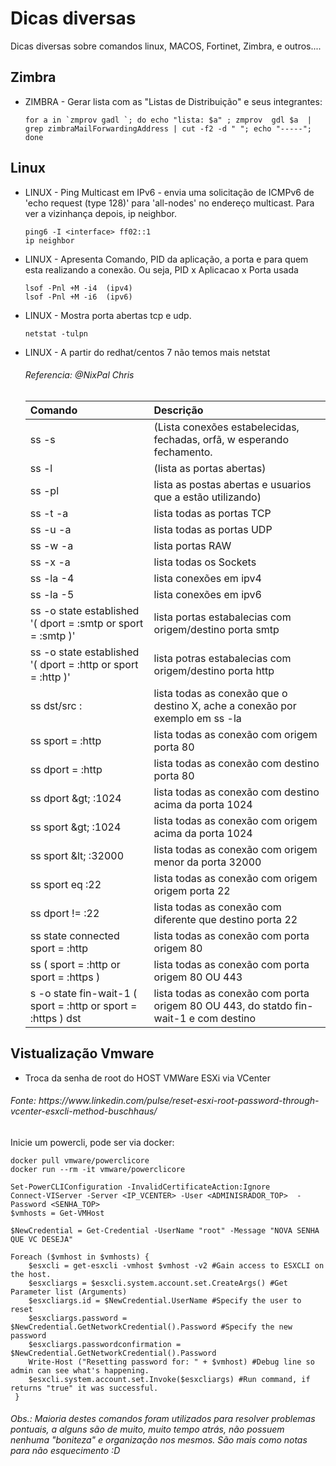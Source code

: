 # Dicas diversas 
Dicas diversas sobre comandos linux, MACOS, Fortinet, Zimbra, e outros.... 

## Zimbra
* ZIMBRA - Gerar lista com as "Listas de Distribuição" e seus integrantes:
  ````
  for a in `zmprov gadl `; do echo "lista: $a" ; zmprov  gdl $a  | grep zimbraMailForwardingAddress | cut -f2 -d " "; echo "-----";  done 
  ````

## Linux

* LINUX - Ping Multicast em IPv6 - envia uma solicitação de ICMPv6  de 'echo request (type 128)' para 'all-nodes' no endereço multicast. Para ver a vizinhança depois, ip neighbor.
  ````
  ping6 -I <interface> ff02::1
  ip neighbor
  ````
* LINUX - Apresenta Comando, PID da aplicação, a porta e para quem esta realizando a conexão. Ou seja, PID x Aplicacao x Porta usada
  ```` 
  lsof -Pnl +M -i4  (ipv4)
  lsof -Pnl +M -i6  (ipv6) 
  ````  
* LINUX - Mostra porta abertas tcp e udp.
  ````
  netstat -tulpn
  ````
* LINUX - A partir do redhat/centos 7 não temos mais netstat  <h6>Referencia: @NixPal Chris</h6>
 
  
  | Comando | Descrição |
  | :--- | :--- |
  | ss -s    | (Lista conexões estabelecidas, fechadas, orfã, w esperando fechamento. | 
  | ss -l    | (lista as portas abertas) |
  | ss -pl   | lista as postas abertas e usuarios que a estão utilizando) |
  | ss -t -a | lista todas as portas TCP |
  | ss -u -a | lista todas as portas UDP |
  | ss -w -a | lista portas RAW |
  | ss -x -a | lista todas os Sockets |
  | ss -la -4 | lista conexões em ipv4 | 
  | ss -la -5 | lista conexões em ipv6 | 
  | ss -o state established '( dport = :smtp or sport = :smtp )' | lista portas estabalecias com origem/destino porta smtp | 
  | ss -o state established '( dport = :http or sport = :http )' | lista potras estabalecias com origem/destino porta http | 
  | ss dst/src <ip>:<porta> | lista todas as conexão que o destino X, ache a conexão por exemplo em  ss -la | 
  | ss  sport = :http | lista todas as conexão com origem porta 80 | 
  | ss  dport = :http | lista todas as conexão com destino porta 80 |  
  | ss  dport \&gt; :1024 | lista todas as conexão com destino acima da porta 1024 |  
  | ss  sport \&gt; :1024 | lista todas as conexão com origem acima da porta 1024 |  
  | ss sport \&lt; :32000 | lista todas as conexão com origem menor da porta 32000 | 
  | ss  sport eq :22 | lista todas as conexão com origem origem porta 22 | 
  | ss  dport != :22 | lista todas as conexão com diferente que destino porta 22 | 
  | ss  state connected sport = :http | lista todas as conexão com porta origem 80 | 
  | ss \( sport = :http or sport = :https \) | lista todas as conexão com porta origem 80 OU 443 |   
  | s -o state fin-wait-1 \( sport = :http or sport = :https \) dst <IP> | lista todas as conexão com porta origem 80 OU 443, do statdo fin-wait-1 e com destino <IP> |  
 
## Vistualização Vmware 

* Troca da senha de root do HOST VMWare ESXi via VCenter
<h6>Fonte: https://www.linkedin.com/pulse/reset-esxi-root-password-through-vcenter-esxcli-method-buschhaus/</h6>

Inicie um powercli, pode ser via docker: 
````
docker pull vmware/powerclicore
docker run --rm -it vmware/powerclicore

Set-PowerCLIConfiguration -InvalidCertificateAction:Ignore
Connect-VIServer -Server <IP_VCENTER> -User <ADMINISRADOR_TOP>  -Password <SENHA_TOP>
$vmhosts = Get-VMHost

$NewCredential = Get-Credential -UserName "root" -Message "NOVA SENHA QUE VC DESEJA" 

Foreach ($vmhost in $vmhosts) {
    $esxcli = get-esxcli -vmhost $vmhost -v2 #Gain access to ESXCLI on the host.
    $esxcliargs = $esxcli.system.account.set.CreateArgs() #Get Parameter list (Arguments)
    $esxcliargs.id = $NewCredential.UserName #Specify the user to reset
    $esxcliargs.password = $NewCredential.GetNetworkCredential().Password #Specify the new password
    $esxcliargs.passwordconfirmation = $NewCredential.GetNetworkCredential().Password
    Write-Host ("Resetting password for: " + $vmhost) #Debug line so admin can see what's happening.
    $esxcli.system.account.set.Invoke($esxcliargs) #Run command, if returns "true" it was successful.
 }

````


<h6>
Obs.: Maioria destes comandos foram utilizados para resolver problemas pontuais, a alguns são de muito, muito tempo atrás, não possuem nenhuma "boniteza" e organização nos mesmos. São mais como notas para não esquecimento :D 
</h6>

